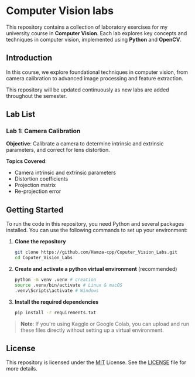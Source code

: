 
# Computer Vision labs

This repository contains a collection of laboratory exercises for my university course in **Computer Vision**. Each lab explores key concepts and techniques in computer vision, implemented using **Python** and **OpenCV**.

## Introduction

In this course, we explore foundational techniques in computer vision, from camera calibration to advanced image processing and feature extraction.

This repository will be updated continuously as new labs are added throughout the semester.

## Lab List

### Lab 1: Camera Calibration

**Objective**: Calibrate a camera to determine intrinsic and extrinsic parameters, and correct for lens distortion.

**Topics Covered**:

- Camera intrinsic and extrinsic parameters
- Distortion coefficients
- Projection matrix
- Re-projection error

## Getting Started

To run the code in this repository, you need Python and several packages installed. You can use the following commands to set up your environment:

1. **Clone the repository**

    ```bash
    git clone https://github.com/Hamza-cpp/Coputer_Vision_Labs.git
    cd Coputer_Vision_Labs
    ```

2. **Create and activate a python virtual environment** (recommended)

    ```bash
    python -m venv .venv # creation
    source .venv/bin/activate # Linux & macOS
    .venv\Scripts\activate # Windows
    ```

3. **Install the required dependencies**

    ```bash
    pip install -r requirements.txt
    ```

> **Note**: If you're using Kaggle or Google Colab, you can upload and run these files directly without setting up a virtual environment.

## License

This repository is licensed under the [MIT](https://choosealicense.com/licenses/mit/) License. See the [LICENSE](LICENCE) file for more details.

